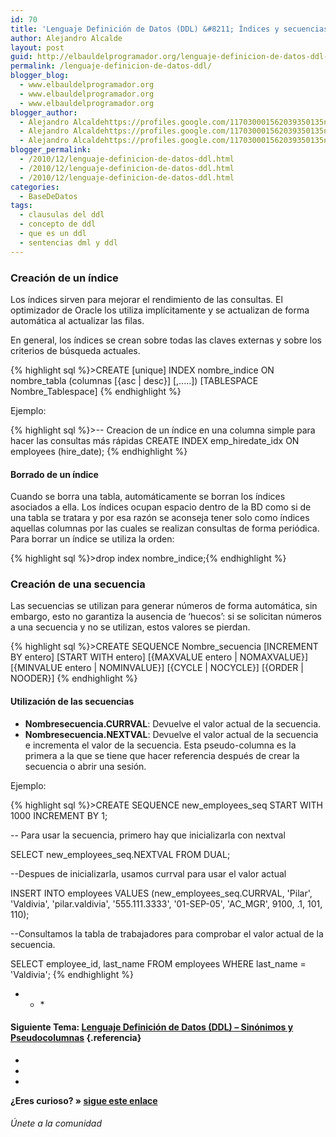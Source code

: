 ```yaml
---
id: 70
title: 'Lenguaje Definición de Datos (DDL) &#8211; Índices y secuencias'
author: Alejandro Alcalde
layout: post
guid: http://elbauldelprogramador.org/lenguaje-definicion-de-datos-ddl-indices-y-secuencias/
permalink: /lenguaje-definicion-de-datos-ddl/
blogger_blog:
  - www.elbauldelprogramador.org
  - www.elbauldelprogramador.org
  - www.elbauldelprogramador.org
blogger_author:
  - Alejandro Alcaldehttps://profiles.google.com/117030001562039350135noreply@blogger.com
  - Alejandro Alcaldehttps://profiles.google.com/117030001562039350135noreply@blogger.com
  - Alejandro Alcaldehttps://profiles.google.com/117030001562039350135noreply@blogger.com
blogger_permalink:
  - /2010/12/lenguaje-definicion-de-datos-ddl.html
  - /2010/12/lenguaje-definicion-de-datos-ddl.html
  - /2010/12/lenguaje-definicion-de-datos-ddl.html
categories:
  - BaseDeDatos
tags:
  - clausulas del ddl
  - concepto de ddl
  - que es un ddl
  - sentencias dml y ddl
---
```

<div class="icosql">
</div>

### Creación de un índice

Los índices sirven para mejorar el rendimiento de las consultas. El optimizador de Oracle los utiliza implícitamente y se actualizan de forma automática al actualizar las filas.

En general, los índices se crean sobre todas las claves externas y sobre los criterios de búsqueda actuales.  
  
<!--more-->

{% highlight sql %}>CREATE [unique] INDEX nombre_indice
ON nombre_tabla (columnas [{asc | desc}] [,.....])
[TABLESPACE Nombre_Tablespace]
{% endhighlight %}

Ejemplo:

{% highlight sql %}><span class="comentario">-- Creacion de un índice en una columna simple para hacer las consultas más rápidas</span>
CREATE INDEX emp_hiredate_idx ON employees (hire_date);
{% endhighlight %}



#### Borrado de un índice

Cuando se borra una tabla, automáticamente se borran los índices asociados a ella. Los índices ocupan espacio dentro de la BD como si de una tabla se tratara y por esa razón se aconseja tener solo como índices aquellas columnas por las cuales se realizan consultas de forma periódica. Para borrar un índice se utiliza la orden:

{% highlight sql %}>drop index nombre_indice;{% endhighlight %}



### Creación de una secuencia

Las secuencias se utilizan para generar números de forma automática, sin embargo, esto no garantiza la ausencia de ‘huecos’: si se solicitan números a una secuencia y no se utilizan, estos valores se pierdan. 

{% highlight sql %}>CREATE SEQUENCE Nombre_secuencia
[INCREMENT BY entero]
[START WITH entero]
[{MAXVALUE entero | NOMAXVALUE}]
[{MINVALUE entero | NOMINVALUE}]
[{CYCLE | NOCYCLE}] [{ORDER | NOODER}] 
{% endhighlight %}



#### Utilización de las secuencias

  * **Nombresecuencia.CURRVAL**: Devuelve el valor actual de la secuencia.
  * **Nombresecuencia.NEXTVAL**: Devuelve el valor actual de la secuencia e incrementa el valor de la secuencia. Esta pseudo-columna es la primera a la que se tiene que hacer referencia después de crear la secuencia o abrir una sesión.

Ejemplo:

{% highlight sql %}>CREATE SEQUENCE new_employees_seq START WITH 1000 INCREMENT BY 1;

<span class="comentario">-- Para usar la secuencia, primero hay que inicializarla con nextval</span>

SELECT new_employees_seq.NEXTVAL FROM DUAL;

<span class="comentario">--Despues de inicializarla, usamos currval para usar el valor actual</span>

INSERT INTO employees VALUES 
  (new_employees_seq.CURRVAL, 'Pilar', 'Valdivia', 'pilar.valdivia',
  '555.111.3333', '01-SEP-05', 'AC_MGR', 9100, .1, 101, 110);

<span class="comentario">--Consultamos la tabla de trabajadores para comprobar el valor actual de la secuencia.</span>

SELECT employee_id, last_name FROM employees WHERE last_name = 'Valdivia';
{% endhighlight %}



* * *</p> 

#### Siguiente Tema: [Lenguaje Definición de Datos (DDL) &#8211; Sinónimos y Pseudocolumnas][1] {.referencia}

<div class="sharedaddy">
  <div class="sd-content">
    <ul>
      <li>
        <a class="hastip" rel="nofollow" href="http://twitter.com/home?status=Lenguaje Definición de Datos (DDL) &#8211; Índices y secuencias+http://elbauldelprogramador.com/lenguaje-definicion-de-datos-ddl/+V%C3%ADa+%40elbaulp" onclick="javascript:window.open(this.href, '', 'menubar=no,toolbar=no,resizable=yes,scrollbars=yes,height=600,width=600');return false;" title="Compartir en Twitter" target="_blank"><span class="iconbox-title"><i class="icon-twitter icon-2x"></i></span></a>
      </li>
      <li>
        <a class="hastip" rel="nofollow" href="http://www.facebook.com/sharer.php?u=http://elbauldelprogramador.com/lenguaje-definicion-de-datos-ddl/&t=Lenguaje Definición de Datos (DDL) &#8211; Índices y secuencias+http://elbauldelprogramador.com/lenguaje-definicion-de-datos-ddl/+V%C3%ADa+%40elbaulp" onclick="javascript:window.open(this.href, '', 'menubar=no,toolbar=no,resizable=yes,scrollbars=yes,height=600,width=600');return false;" title="Compartir en Facebook" target="_blank"><span class="iconbox-title"><i class="icon-facebook icon-2x"></i></span></a>
      </li>
      <li>
        <a class="hastip" rel="nofollow" href="https://plus.google.com/share?url=Lenguaje Definición de Datos (DDL) &#8211; Índices y secuencias+http://elbauldelprogramador.com/lenguaje-definicion-de-datos-ddl/+V%C3%ADa+%40elbaulp" onclick="javascript:window.open(this.href, '', 'menubar=no,toolbar=no,resizable=yes,scrollbars=yes,height=600,width=600');return false;" title="Compartir en G+" target="_blank"><span class="iconbox-title"><i class="icon-google-plus icon-2x"></i></span></a>
      </li>
    </ul>
  </div>
</div>

<span id="socialbottom" class="highlight style-2">

<p>
  <strong>¿Eres curioso? » <a onclick="javascript:_gaq.push(['_trackEvent','random','click-random']);" href="/index.php?random=1">sigue este enlace</a></strong>
</p>

<h6>
  Únete a la comunidad
</h6>

<div class="iconsc hastip" title="2240 seguidores">
  <a href="http://twitter.com/elbaulp" target="_blank"><i class="icon-twitter"></i></a>
</div>

<div class="iconsc hastip" title="2452 fans">
  <a href="http://facebook.com/elbauldelprogramador" target="_blank"><i class="icon-facebook"></i></a>
</div>

<div class="iconsc hastip" title="0 +1s">
  <a href="http://plus.google.com/+Elbauldelprogramador" target="_blank"><i class="icon-google-plus"></i></a>
</div>

<div class="iconsc hastip" title="Repositorios">
  <a href="http://github.com/algui91" target="_blank"><i class="icon-github"></i></a>
</div>

<div class="iconsc hastip" title="Feed RSS">
  <a href="http://elbauldelprogramador.com/feed" target="_blank"><i class="icon-rss"></i></a>
</div></span>

 [1]: http://elbauldelprogramador.com/lenguaje-definicion-de-datos-ddl_27/